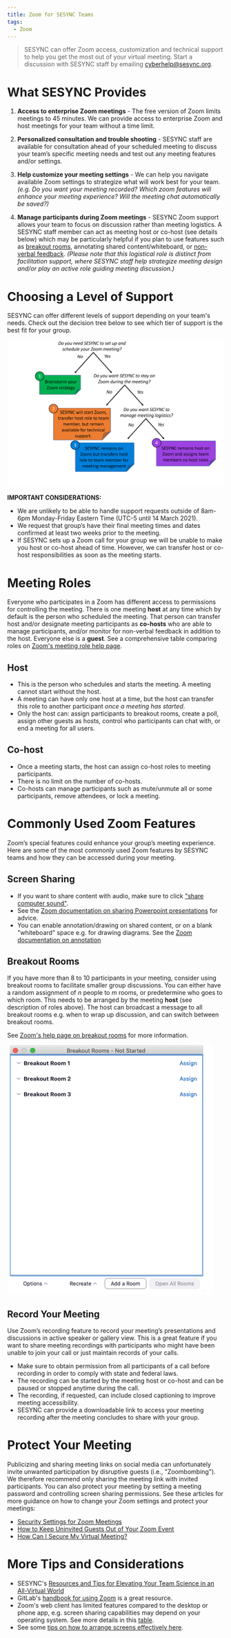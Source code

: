 ```yaml
---
title: Zoom for SESYNC Teams
tags:
  - Zoom
---
```


> SESYNC can offer Zoom access, customization and technical support to help you get the most out of your virtual meeting. Start a discussion with SESYNC staff by emailing [cyberhelp@sesync.org](mailto:cyberhelp@sesync.org). 

# What SESYNC Provides 

1. **Access to enterprise Zoom meetings** - The free version of Zoom limits meetings to 45 minutes. We can provide access to enterprise Zoom and host meetings for your team without a time limit. 

2. **Personalized consultation and trouble shooting** - SESYNC staff are available for consultation ahead of your scheduled meeting to discuss your team’s specific meeting needs and test out any meeting features and/or settings.  

3. **Help customize your meeting settings** - We can help you navigate available Zoom settings to strategize what will work best for your team.  *(e.g. Do you want your meeting recorded? Which zoom features will enhance your meeting experience? Will the meeting chat automatically be saved?)*

4. **Manage participants during Zoom meetings** - SESYNC Zoom support allows your team to focus on discussion rather than meeting logistics.  A SESYNC staff member can act as meeting host or co-host (see details below) which may be particularly helpful if you plan to use features such as [breakout rooms](https://support.zoom.us/hc/en-us/articles/206476093-Enabling-breakout-rooms), annotating shared content/whiteboard, or [non-verbal feedback](https://support.zoom.us/hc/en-us/articles/115001286183-Nonverbal-feedback-during-meetings). *(Please note that this logistical role is distinct from facilitation support, where SESYNC staff help strategize meeting design and/or play an active role guiding meeting discussion.)*

# Choosing a Level of Support 

SESYNC can offer different levels of support depending on your team's needs. Check out the decision tree below to see which tier of support is the best fit for your group. 

![Zoom Decision Tree](/assets/images/Zoom_Figure_V2.png)

**IMPORTANT CONSIDERATIONS:**  
* We are unlikely to be able to handle support requests outside of 8am-6pm Monday-Friday Eastern Time (UTC-5 until 14 March 2021).
* We request that group’s have their final meeting times and dates confirmed at least two weeks prior to the meeting.  
* If SESYNC sets up a Zoom call for your group we will be unable to make you host or co-host ahead of time. However, we can transfer host or co-host responsibilities as soon as the meeting starts.

# Meeting Roles

Everyone who participates in a Zoom has different access to permissions for controlling the meeting. There is one meeting **host** at any time which by default is the person who scheduled the meeting. That person can transfer host and/or designate meeting participants as **co-hosts** who are able to manage participants, and/or monitor for non-verbal feedback in addition to the host. Everyone else is a **guest**. See a comprehensive table comparing roles on [Zoom's meeting role help page](https://support.zoom.us/hc/en-us/articles/360040324512-Roles-in-a-meeting). 

## Host

* This is the person who schedules and starts the meeting. A meeting cannot start without the host.
* A meeting can have only one host at a time, but the host can transfer this role to another participant *once a meeting has started*. 
* Only the host can: assign participants to breakout rooms, create a poll, assign other guests as hosts, control who participants can chat with, or end a meeting for all users.

## Co-host

* Once a meeting starts, the host can assign co-host roles to meeting participants.
* There is no limit on the number of co-hosts.
* Co-hosts can manage participants such as mute/unmute all or some participants, remove attendees, or lock a meeting.

# Commonly Used Zoom Features 

Zoom’s special features could enhance your group’s meeting experience.  Here are some of the most commonly used Zoom features by SESYNC teams and how they can be accessed during your meeting. 

## Screen Sharing 

* If you want to share content with audio, make sure to click ["share computer sound"](https://it.umn.edu/services-technologies/how-tos/zoom-share-device-sound-during-screen).
* See the [Zoom documentation on sharing Powerpoint presentations](https://support.zoom.us/hc/en-us/articles/203395347-Screen-Sharing-a-PowerPoint-Presentation) for advice.
* You can enable annotation/drawing on shared content, or on a blank "whiteboard" space e.g. for drawing diagrams. See the [Zoom documentation on annotation](https://support.zoom.us/hc/en-us/articles/115005706806-Using-annotation-tools-on-a-shared-screen-or-whiteboard)

## Breakout Rooms

If you have more than 8 to 10 participants in your meeting, consider using breakout rooms to facilitate smaller group discussions. You can either have a random assignment of *n* people to *m* rooms, or predetermine who goes to which room. This needs to be arranged by the meeting **host** (see description of roles above). The host can broadcast a message to all breakout rooms e.g. when to wrap up discussion, and can switch between breakout rooms. 

See [Zoom's help page on breakout rooms](https://support.zoom.us/hc/en-us/articles/206476093-Enabling-breakout-rooms) for more information. 

![Breakout Rooms](/assets/images/Breakout_Rooms.png)

## Record Your Meeting 

Use Zoom’s recording feature to record your meeting’s presentations and discussions in active speaker or gallery view.  This is a great feature if you want to share meeting recordings with participants who might have been unable to join your call or just maintain records of your calls.  

* Make sure to obtain permission from all participants of a call before recording in order to comply with state and federal laws.
* The recording can be started by the meeting host or co-host and can be paused or stopped anytime during the call.
* The recording, if requested, can include closed captioning to improve meeting accessibility.   
* SESYNC can provide a downloadable link to access your meeting recording after the meeting concludes to share with your group. 

# Protect Your Meeting

Publicizing and sharing meeting links on social media can unfortunately invite unwanted participation by disruptive guests (i.e., "Zoombombing"). We therefore recommend only sharing the meeting link with invited participants. You can also protect your meeting by setting a meeting password and controlling screen sharing permissions. See these articles for more guidance on how to change your Zoom settings and protect your meetings: 

* [Security Settings for Zoom Meetings](https://umd.service-now.com/itsupport/?id=kb_article_view&sysparm_article=KB0015411&sys_kb_id=93a8eafadb7384904cb03562399619e4)
* [How to Keep Uninvited Guests Out of Your Zoom Event](https://blog.zoom.us/wordpress/2020/03/20/keep-uninvited-guests-out-of-your-zoom-event/)
* [How Can I Secure My Virtual Meeting?](https://cyberhelp.sesync.org/faq/virtual-meeting-security.html)

# More Tips and Considerations

* SESYNC's [Resources and Tips for Elevating Your Team Science in an All-Virtual World](https://www.sesync.org/resources-and-tips-for-elevating-your-team-science-in-an-all-virtual-world) 
* GitLab's [handbook for using Zoom](https://about.gitlab.com/handbook/tools-and-tips/zoom/) is a great resource.
* Zoom's web client has limited features compared to the desktop or phone app, e.g. screen sharing capabilities may depend on your operating system. See more details in this [table](https://support.zoom.us/hc/en-us/articles/360027397692#note).
* See some [tips on how to arrange screens effectively here](https://keepteaching.iu.edu/resources/zoom/pin-video.html).
